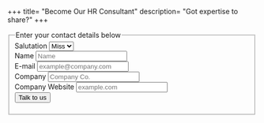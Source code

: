 +++
title= "Become Our HR Consultant"
description= "Got expertise to share?"
+++

<fieldset>
  <legend>Enter your contact details below</legend>
  <form id="newhr">
  <div class="form-item">
    <label>Salutation</label>
    <select class="small" id="hr-salut>
      <option value="Mx">Mx</option>
      <option value="Miss">Miss</option>
      <option value="Mrs">Mrs</option>
      <option value="Mr">Mr</option>
    </select>
  </div>
  <div class="form-item">
    <label>Name</label>
    <input type="text" name="name" id="hr-name" placeholder="Name" required/>
  </div>
  <div class="form-item">
    <label>E-mail<span class="req"></span></label>
    <input type="email" name="email" id="hr-email" placeholder="example@company.com" required/>
  </div>

  <div class="form-item">
    <label>Company</label>
    <input type="text" name="company" id="hr-company" placeholder="Company Co." required/>
  </div>
  <div class="form-item">
    <label>Company Website</label>
    <input type="url" name="site" id="hr-site" placeholder="example.com" />
  </div>
  <button id="hr-submit" type="submit">Talk to us</button>
  </form>
</fieldset>

<script>
$(function() {
  //just make a variable to keep track of the data coming from Firebase
  var data = [];

  //create a new connection to firebase
  var ref = new Firebase('https://form-firebase.firebaseio.com/partner/hr');

  //listen to data updates from firebase
  ref.on("value", function(snapshot) {
    console.log(snapshot.val());
    //when data updates at Firebase, put it in the data variable
    data = snapshot.val();
  })



  $('#newhr').submit(function(event) {
    var $form = $(this);
    console.log("submit to Firebase");

    //make the submit disabled
    $form.find("#hr-submit").prop('disabled', true);

    //get the actual values that we will send to firebase
    var salutToSend = $('#hr-salut').val();
    console.log(salutToSend);

    var nameToSend = $('#hr-name').val();
    console.log(nameToSend);

    var emailToSend = $('#hr-email').val();
    console.log(emailToSend);

    var companyToSend = $('#hr-company').val();
    console.log(companyToSend)

    var siteToSend = $('#hr-site').val();

    //take the values from the form, and put them in an object
    var newhr = {
      "salutation": salutToSend,
      "name": nameToSend,
      "email": emailToSend,
      "company": companyToSend,
      "site": siteToSend
    }
    //put the new object into the data array
    data.push(newhr);
    console.log(data);
    //send the new data to Firebase
    ref.set(data);

    return false;
  })
})
</script>
